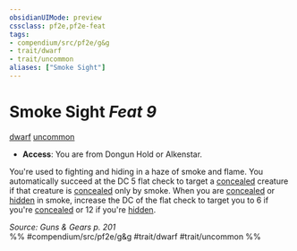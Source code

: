 ```yaml
---
obsidianUIMode: preview
cssclass: pf2e,pf2e-feat
tags:
- compendium/src/pf2e/g&g
- trait/dwarf
- trait/uncommon
aliases: ["Smoke Sight"]
---
```

# Smoke Sight  *Feat 9*  
[dwarf](/rules/traits/dwarf.md)  [uncommon](/rules/traits/uncommon.md)  

- **Access**: You are from Dongun Hold or Alkenstar.

You're used to fighting and hiding in a haze of smoke and flame. You automatically succeed at the DC 5 flat check to target a [concealed](/rules/conditions.md#Concealed) creature if that creature is [concealed](/rules/conditions.md#Concealed) only by smoke. When you are [concealed](/rules/conditions.md#Concealed) or [hidden](/rules/conditions.md#Hidden) in smoke, increase the DC of the flat check to target you to 6 if you're [concealed](/rules/conditions.md#Concealed) or 12 if you're [hidden](/rules/conditions.md#Hidden).

*Source: Guns & Gears p. 201*  
%% #compendium/src/pf2e/g&g #trait/dwarf #trait/uncommon %%